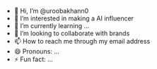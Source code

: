 - 👋 Hi, I’m @uroobakhann0
- 👀 I’m interested in making a AI influencer
- 🌱 I’m currently learning ...
- 💞️ I’m looking to collaborate with brands
- 📫 How to reach me through my email address
- 😄 Pronouns: ...
- ⚡ Fun fact: ...

<!---
uroobakhann0/uroobakhann0 is a ✨ special ✨ repository because its `README.md` (this file) appears on your GitHub profile.
You can click the Preview link to take a look at your changes.
--->
